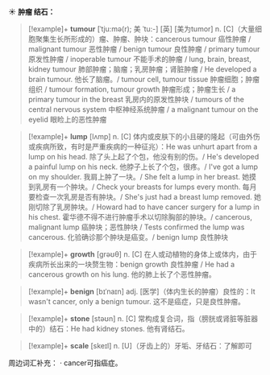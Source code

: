☀ <span class="category">**肿瘤 结石：**</span>
>[!example]+ <span class="vocabulary">**tumour**</span> [ˈtju:mə(r); 美 ˈtu:-]
[英] [美为tumor] <span class="definition">n. [C]（大量细胞聚集生长所形成的）瘤、肿瘤、肿块：</span>cancerous tumour 癌性肿瘤 / malignant tumour 恶性肿瘤 / benign tumour 良性肿瘤 / primary tumour 原发性肿瘤 / inoperable tumour 不能手术的肿瘤 / lung, brain, breast, kidney tumour 肺部肿瘤；脑瘤；乳房肿瘤；肾脏肿瘤 / He developed a brain tumour. 他长了脑瘤。/ tumour cell, tumour tissue 肿瘤细胞；肿瘤组织 / tumour formation, tumour growth 肿瘤形成；肿瘤生长 / a primary tumour in the breast 乳房内的原发性肿块 / tumours of the central nervous system 中枢神经系统肿瘤 / a malignant tumour on the eyelid 眼睑上的恶性肿瘤
           
>[!example]+ <span class="vocabulary">**lump**</span> [lʌmp]
> <span class="definition">n. [C] 体内或皮肤下的小且硬的隆起（可由外伤或疾病所致，有时是严重疾病的一种征兆）：</span>He was unhurt apart from a lump on his head. 除了头上起了个包，他没有别的伤。/ He's developed a painful lump on his neck. 他脖子上长了个包，很疼。/ I've got a lump on my shoulder. 我肩上肿了一块。/ She felt a lump in her breast. 她摸到乳房有一个肿块。/ Check your breasts for lumps every month. 每月要检查一次乳房是否有肿块。/ She's just had a breast lump removed. 她刚切除了乳房肿块。/ Howard had to have cancer surgery for a lump in his chest. 霍华德不得不进行肿瘤手术以切除胸部的肿块。/ cancerous, malignant lump 癌肿块；恶性肿块 / Tests confirmed the lump was cancerous. 化验确诊那个肿块是癌变。/ benign lump 良性肿块

>[!example]+ <span class="vocabulary">**growth**</span> [ɡrəʊθ] 
> <span class="definition">n. [C] 在人或动植物的身体上或体内，由于疾病所长出来的一块赘生物：</span>benign growth 良性肿瘤 / He had a cancerous growth on his lung. 他的肺上长了个恶性肿瘤。
           
>[!example]+ <span class="vocabulary">**benign**</span> [bɪˈnaɪn]
> <span class="definition">adj. [医学]（体内生长的肿瘤）良性的：</span>It wasn't cancer, only a benign tumour. 这不是癌症，只是良性肿瘤。

>[!example]+ <span class="vocabulary">**stone**</span> [stəʊn] 
> <span class="definition">n. [C] 常构成复合词，指（膀胱或肾脏等脏器中的）结石：</span>He had kidney stones. 他有肾结石。
           
>[!example]+ <span class="vocabulary">**scale**</span> [skeɪl]
> <span class="definition">n. [U]（牙齿上的）牙垢、牙结石：</span>了解即可

周边词汇补充：
· cancer可指癌症。


